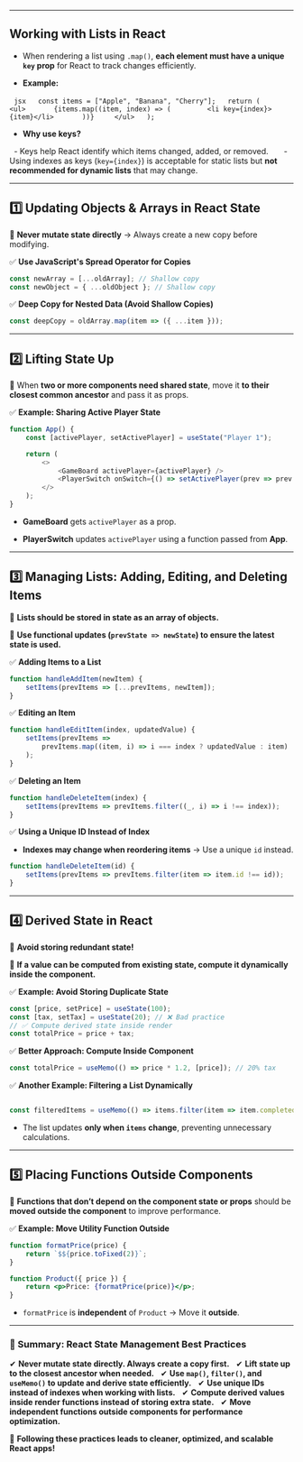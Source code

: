 

---
## **Working with Lists in React**  

- When rendering a list using `.map()`, **each element must have a unique `key` prop** for React to track changes efficiently.  

- **Example:**  

  ```jsx
  const items = ["Apple", "Banana", "Cherry"];
  return (
    <ul>
      {items.map((item, index) => (
        <li key={index}>{item}</li>
      ))}
    </ul>
  );
  ```

- **Why use keys?**  

  - Keys help React identify which items changed, added, or removed.  
  
  - Using indexes as keys (`key={index}`) is acceptable for static lists but **not recommended for dynamic lists** that may change.  

---  

## **1️⃣ Updating Objects & Arrays in React State**

🔹 **Never mutate state directly** → Always create a new copy before modifying.  

  
✅ **Use JavaScript's Spread Operator for Copies**  

```jsx
const newArray = [...oldArray]; // Shallow copy
const newObject = { ...oldObject }; // Shallow copy
```
  

✅ **Deep Copy for Nested Data (Avoid Shallow Copies)**  

```jsx
const deepCopy = oldArray.map(item => ({ ...item }));
```


---

## **2️⃣ Lifting State Up**

🔹 When **two or more components need shared state**, move it **to their closest common ancestor** and pass it as props.


✅ **Example: Sharing Active Player State**

```jsx
function App() {
    const [activePlayer, setActivePlayer] = useState("Player 1");

    return (
        <>
            <GameBoard activePlayer={activePlayer} />
            <PlayerSwitch onSwitch={() => setActivePlayer(prev => prev === "Player 1" ? "Player 2" : "Player 1")} />
        </>
    );
}
```

- **GameBoard** gets `activePlayer` as a prop.  

- **PlayerSwitch** updates `activePlayer` using a function passed from **App**.
  

---

  
## **3️⃣ Managing Lists: Adding, Editing, and Deleting Items**

🔹 **Lists should be stored in state as an array of objects.**  

🔹 **Use functional updates (`prevState => newState`) to ensure the latest state is used.**


✅ **Adding Items to a List**

```jsx
function handleAddItem(newItem) {
    setItems(prevItems => [...prevItems, newItem]);
}
```


✅ **Editing an Item**

```jsx
function handleEditItem(index, updatedValue) {
    setItems(prevItems =>
        prevItems.map((item, i) => i === index ? updatedValue : item)
    );
}
```


✅ **Deleting an Item**

```jsx
function handleDeleteItem(index) {
    setItems(prevItems => prevItems.filter((_, i) => i !== index));
}
```


✅ **Using a Unique ID Instead of Index**

- **Indexes may change when reordering items** → Use a unique `id` instead.

```jsx
function handleDeleteItem(id) {
    setItems(prevItems => prevItems.filter(item => item.id !== id));
}
```


---

## **4️⃣ Derived State in React**

🔹 **Avoid storing redundant state!**  

🔹 **If a value can be computed from existing state, compute it dynamically inside the component.**  


✅ **Example: Avoid Storing Duplicate State**

```jsx
const [price, setPrice] = useState(100);
const [tax, setTax] = useState(20); // ❌ Bad practice
// ✅ Compute derived state inside render
const totalPrice = price + tax;
```

  
✅ **Better Approach: Compute Inside Component**

```jsx
const totalPrice = useMemo(() => price * 1.2, [price]); // 20% tax
```


✅ **Another Example: Filtering a List Dynamically**

```jsx

const filteredItems = useMemo(() => items.filter(item => item.completed), [items]);

```

- The list updates **only when `items` change**, preventing unnecessary calculations.


---  

## **5️⃣ Placing Functions Outside Components**

🔹 **Functions that don’t depend on the component state or props** should be **moved outside the component** to improve performance.


✅ **Example: Move Utility Function Outside**

```jsx
function formatPrice(price) {
    return `$${price.toFixed(2)}`;
}

function Product({ price }) {
    return <p>Price: {formatPrice(price)}</p>;
}
```

- `formatPrice` is **independent** of `Product` → Move it **outside**.

  
---

### **📌 Summary: React State Management Best Practices**

✔ **Never mutate state directly. Always create a copy first.**  
✔ **Lift state up to the closest ancestor when needed.**  
✔ **Use `map()`, `filter()`, and `useMemo()` to update and derive state efficiently.**  
✔ **Use unique IDs instead of indexes when working with lists.**  
✔ **Compute derived values inside render functions instead of storing extra state.**  
✔ **Move independent functions outside components for performance optimization.**  

  
🚀 **Following these practices leads to cleaner, optimized, and scalable React apps!**